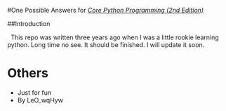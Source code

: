 #One Possible Answers for *[Core Python Programming (2nd Edition)](https://www.amazon.com/Core-Python-Programming-Wesley-Chun/dp/0132269937)*


##Introduction

&nbsp;&nbsp;This repo was written three years ago when I was a little rookie learning python. Long time no see. It should be finished. I will update it soon.


# Others
- Just for fun
- By LeO_wqHyw
